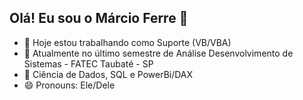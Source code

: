## Olá! Eu sou o Márcio Ferre 👋

- 🔭 Hoje estou trabalhando como Suporte (VB/VBA)
- 🌱 Atualmente no último semestre de Análise Desenvolvimento de Sistemas - FATEC Taubaté - SP
- 🌱 Ciência de Dados, SQL e PowerBi/DAX
- 😄 Pronouns: Ele/Dele

